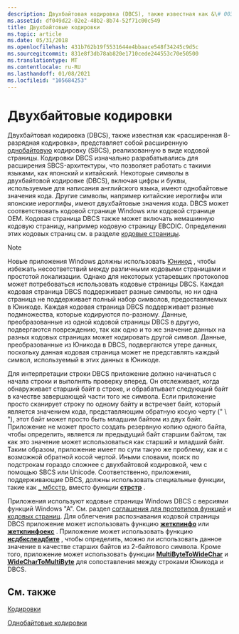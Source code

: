 ```yaml
---
description: Двухбайтовая кодировка (DBCS), также известная как &\# 0034; расширяемая 8-разрядная кодировка&\# 0034;, является расширенной однобайтовой кодировкой (SBCS), реализованной в виде кодовой страницы.
ms.assetid: df049d22-02e2-48b2-8b74-52f71c00c549
title: Двухбайтовые кодировки
ms.topic: article
ms.date: 05/31/2018
ms.openlocfilehash: 431b762b19f5531644e4bbaace548f34245c9d5c
ms.sourcegitcommit: 831e8f3db78ab820e1710cede244553c70e50500
ms.translationtype: MT
ms.contentlocale: ru-RU
ms.lasthandoff: 01/08/2021
ms.locfileid: "105684253"
---
```

# <a name="double-byte-character-sets"></a>Двухбайтовые кодировки

Двухбайтовая кодировка (DBCS), также известная как «расширенная 8-разрядная кодировка», представляет собой расширенную [однобайтовую](single-byte-character-sets.md) кодировку (SBCS), реализованную в виде кодовой страницы. Кодировки DBCS изначально разрабатывались для расширения SBCS-архитектуры, что позволяет работать с такими языками, как японский и китайский. Некоторые символы в двухбайтовой кодировке (DBCS), включая цифры и буквы, используемые для написания английского языка, имеют однобайтовые значения кода. Другие символы, например китайские иероглифы или японские иероглифы, имеют двухбайтовые значения кода. DBCS может соответствовать кодовой странице Windows или кодовой странице OEM. Кодовая страница DBCS также может включать немашинную кодовую страницу, например кодовую страницу EBCDIC. Определения этих кодовых страниц см. в разделе [кодовые страницы](code-pages.md).

> [!Note]  
> Новые приложения Windows должны использовать [Юникод](unicode.md) , чтобы избежать несоответствий между различными кодовыми страницами и простотой локализации. Однако для некоторых устаревших протоколов может потребоваться использовать кодовые страницы DBCS. Каждая кодовая страница DBCS поддерживает разные символы, но ни одна страница не поддерживает полный набор символов, предоставляемых в Юникоде. Каждая кодовая страница DBCS поддерживает разные подмножества, которые кодируются по-разному. Данные, преобразованные из одной кодовой страницы DBCS в другую, подвергаются повреждению, так как одно и то же значение данных на разных кодовых страницах может кодировать другой символ. Данные, преобразованные из Юникода в DBCS, подвергаются утере данных, поскольку данная кодовая страница может не представлять каждый символ, используемый в этих данных в Юникоде.

 

Для интерпретации строки DBCS приложение должно начинаться с начала строки и выполнять проверку вперед. Он отслеживает, когда обнаруживает старший байт в строке, и обрабатывает следующий байт в качестве завершающей части того же символа. Если приложение просто сканирует строку по одному байту и встречает байт, который является значением кода, представляющим обратную косую черту (" \\ "), этот байт может просто быть младшим байтом из двух байт. Приложение не может просто создать резервную копию одного байта, чтобы определить, является ли предыдущий байт старшим байтом, так как это значение может использоваться как старший и младший байт. Таким образом, приложение имеет по сути такую же проблему, как и с возможной обратной косой чертой. Иными словами, поиск по подстрокам гораздо сложнее с двухбайтовой кодировкой, чем с помощью SBCS или Unicode. Соответственно, приложения, поддерживающие DBCS, должны использовать специальные функции, такие как [ \_ мбсстр](/cpp/c-runtime-library/reference/strstr-wcsstr-mbsstr-mbsstr-l), вместо функции [**стрстр**](https://msdn.microsoft.com/library/z9da80kz(v=VS.71).aspx) .

Приложения используют кодовые страницы Windows DBCS с версиями функций Windows "A". См. раздел [соглашения для прототипов функций](conventions-for-function-prototypes.md) и [кодовых страниц](code-pages.md). Для облегчения распознавания кодовой страницы DBCS приложение может использовать функцию [**жеткпинфо**](/windows/desktop/api/Winnls/nf-winnls-getcpinfo) или [**жеткпинфоекс**](/windows/desktop/api/Winnls/nf-winnls-getcpinfoexa) . Приложение может использовать функцию [**исдбкслеадбите**](/windows/desktop/api/Winnls/nf-winnls-isdbcsleadbyte) , чтобы определить, можно ли использовать данное значение в качестве старших байтов из 2-байтового символа. Кроме того, приложение может использовать функции [**MultiByteToWideChar**](/windows/desktop/api/Stringapiset/nf-stringapiset-multibytetowidechar) и [**WideCharToMultiByte**](/windows/desktop/api/Stringapiset/nf-stringapiset-widechartomultibyte) для сопоставления между строками Юникода и DBCS.

## <a name="related-topics"></a>См. также

<dl> <dt>

[Кодировки](character-sets.md)
</dt> <dt>

[Однобайтовые кодировки](single-byte-character-sets.md)
</dt> </dl>

 

 
